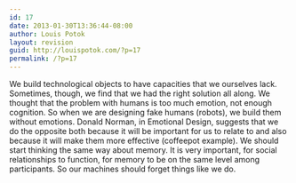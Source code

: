 ```yaml
---
id: 17
date: 2013-01-30T13:36:44-08:00
author: Louis Potok
layout: revision
guid: http://louispotok.com/?p=17
permalink: /?p=17
---
```

We build technological objects to have capacities that we ourselves lack. Sometimes, though, we find that we had the right solution all along. We thought that the problem with humans is too much emotion, not enough cognition. So when we are designing fake humans (robots), we build them without emotions. Donald Norman, in Emotional Design, suggests that we do the opposite both because it will be important for us to relate to and also because it will make them more effective (coffeepot example). We should start thinking the same way about memory. It is very important, for social relationships to function, for memory to be on the same level among participants. So our machines should forget things like we do.